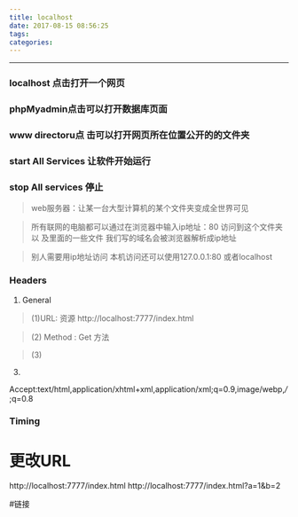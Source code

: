 ```yaml
---
title: localhost
date: 2017-08-15 08:56:25
tags:
categories:
---
```

------

<!-- more -->
### localhost 点击打开一个网页

### phpMyadmin点击可以打开数据库页面

### www directoru点 击可以打开网页所在位置公开的的文件夹

### start All Services 让软件开始运行

### stop All services 停止

>web服务器：让某一台大型计算机的某个文件夹变成全世界可见

>所有联网的电脑都可以通过在浏览器中输入ip地址：80  访问到这个文件夹以
及里面的一些文件  我们写的域名会被浏览器解析成ip地址

>别人需要用ip地址访问  本机访问还可以使用127.0.0.1:80 或者localhost



### Headers
1. General

>(1)URL: 资源  http://localhost:7777/index.html

>(2) Method : Get     方法

>(3)


3.
Accept:text/html,application/xhtml+xml,application/xml;q=0.9,image/webp,*/*;q=0.8

### Timing



#  更改URL
http://localhost:7777/index.html
http://localhost:7777/index.html?a=1&b=2

#链接







